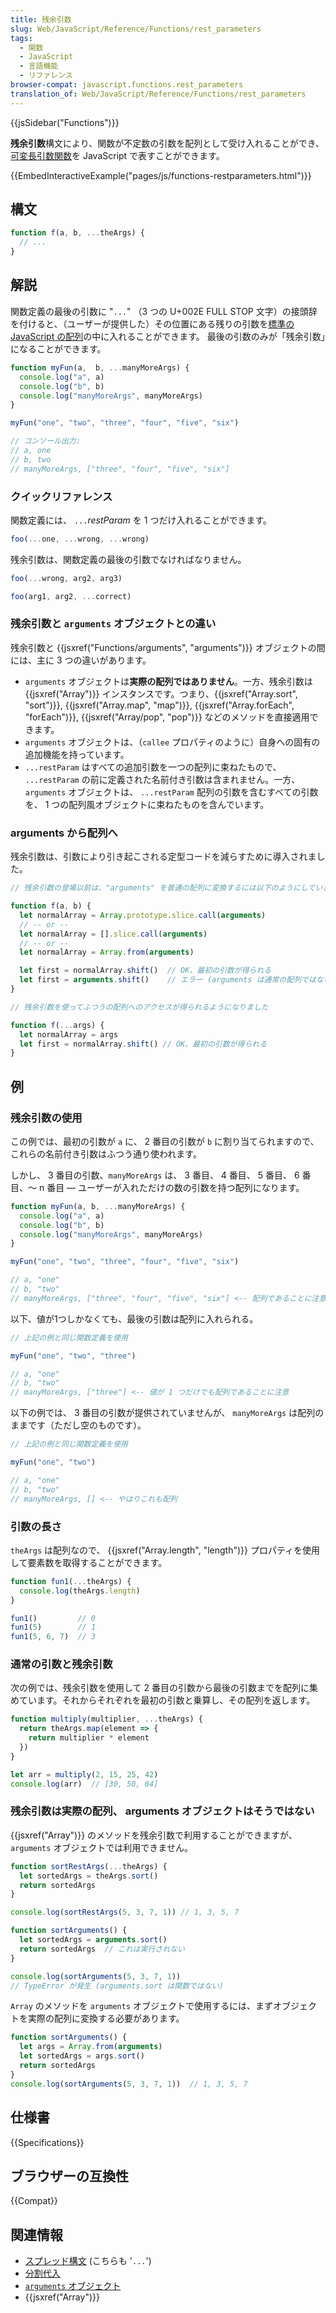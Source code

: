 ```yaml
---
title: 残余引数
slug: Web/JavaScript/Reference/Functions/rest_parameters
tags:
  - 関数
  - JavaScript
  - 言語機能
  - リファレンス
browser-compat: javascript.functions.rest_parameters
translation_of: Web/JavaScript/Reference/Functions/rest_parameters
---
```

{{jsSidebar("Functions")}}

**残余引数**構文により、関数が不定数の引数を配列として受け入れることができ、[可変長引数関数](https://ja.wikipedia.org/wiki/可変長引数)を JavaScript で表すことができます。

{{EmbedInteractiveExample("pages/js/functions-restparameters.html")}}

## 構文

```js
function f(a, b, ...theArgs) {
  // ...
}
```

## 解説

関数定義の最後の引数に "`...`" （3 つの U+002E FULL STOP 文字）の接頭辞を付けると、（ユーザーが提供した）その位置にある残りの引数を[標準の JavaScript の配列](/ja/docs/Web/JavaScript/Reference/Global_Objects/Array)の中に入れることができます。
最後の引数のみが「残余引数」になることができます。

```js
function myFun(a,  b, ...manyMoreArgs) {
  console.log("a", a)
  console.log("b", b)
  console.log("manyMoreArgs", manyMoreArgs)
}

myFun("one", "two", "three", "four", "five", "six")

// コンソール出力:
// a, one
// b, two
// manyMoreArgs, ["three", "four", "five", "six"]
```

### クイックリファレンス

関数定義には、 `...`_restParam_ を 1 つだけ入れることができます。

```js example-bad
foo(...one, ...wrong, ...wrong)
```

残余引数は、関数定義の最後の引数でなければなりません。

```js example-bad
foo(...wrong, arg2, arg3)
```

```js example-good
foo(arg1, arg2, ...correct)
```

### 残余引数と `arguments` オブジェクトとの違い

残余引数と {{jsxref("Functions/arguments", "arguments")}} オブジェクトの間には、主に 3 つの違いがあります。

- `arguments` オブジェクトは**実際の配列ではありません**。一方、残余引数は {{jsxref("Array")}} インスタンスです。つまり、{{jsxref("Array.sort", "sort")}}, {{jsxref("Array.map", "map")}}, {{jsxref("Array.forEach", "forEach")}}, {{jsxref("Array/pop", "pop")}} などのメソッドを直接適用できます。
- `arguments` オブジェクトは、（`callee` プロパティのように）自身への固有の追加機能を持っています。
- `...restParam` はすべての追加引数を一つの配列に束ねたもので、 `...restParam` の前に定義された名前付き引数は含まれません。一方、 `arguments` オブジェクトは、 `...restParam` 配列の引数を含むすべての引数を、 1 つの配列風オブジェクトに束ねたものを含んでいます。

### arguments から配列へ

残余引数は、引数により引き起こされる定型コードを減らすために導入されました。

```js
// 残余引数の登場以前は、"arguments" を普通の配列に変換するには以下のようにしていました。

function f(a, b) {
  let normalArray = Array.prototype.slice.call(arguments)
  // -- or --
  let normalArray = [].slice.call(arguments)
  // -- or --
  let normalArray = Array.from(arguments)

  let first = normalArray.shift()  // OK、最初の引数が得られる
  let first = arguments.shift()    // エラー (arguments は通常の配列ではない)
}

// 残余引数を使ってふつうの配列へのアクセスが得られるようになりました

function f(...args) {
  let normalArray = args
  let first = normalArray.shift() // OK、最初の引数が得られる
}
```

## 例

### 残余引数の使用

この例では、最初の引数が `a` に、 2 番目の引数が `b` に割り当てられますので、これらの名前付き引数はふつう通り使われます。

しかし、 3 番目の引数、`manyMoreArgs` は、 3 番目、 4 番目、 5 番目、 6 番目、～ n 番目 — ユーザーが入れただけの数の引数を持つ配列になります。

```js
function myFun(a, b, ...manyMoreArgs) {
  console.log("a", a)
  console.log("b", b)
  console.log("manyMoreArgs", manyMoreArgs)
}

myFun("one", "two", "three", "four", "five", "six")

// a, "one"
// b, "two"
// manyMoreArgs, ["three", "four", "five", "six"] <-- 配列であることに注意
```

以下、値が1つしかなくても、最後の引数は配列に入れられる。

```js
// 上記の例と同じ関数定義を使用

myFun("one", "two", "three")

// a, "one"
// b, "two"
// manyMoreArgs, ["three"] <-- 値が 1 つだけでも配列であることに注意
```

以下の例では、 3 番目の引数が提供されていませんが、 `manyMoreArgs` は配列のままです（ただし空のものです）。

```js
// 上記の例と同じ関数定義を使用

myFun("one", "two")

// a, "one"
// b, "two"
// manyMoreArgs, [] <-- やはりこれも配列
```

### 引数の長さ

`theArgs` は配列なので、 {{jsxref("Array.length", "length")}} プロパティを使用して要素数を取得することができます。

```js
function fun1(...theArgs) {
  console.log(theArgs.length)
}

fun1()         // 0
fun1(5)        // 1
fun1(5, 6, 7)  // 3
```

### 通常の引数と残余引数

次の例では、残余引数を使用して 2 番目の引数から最後の引数までを配列に集めています。それからそれぞれを最初の引数と乗算し、その配列を返します。

```js
function multiply(multiplier, ...theArgs) {
  return theArgs.map(element => {
    return multiplier * element
  })
}

let arr = multiply(2, 15, 25, 42)
console.log(arr)  // [30, 50, 84]
```

### 残余引数は実際の配列、 arguments オブジェクトはそうではない

{{jsxref("Array")}} のメソッドを残余引数で利用することができますが、 `arguments` オブジェクトでは利用できません。

```js
function sortRestArgs(...theArgs) {
  let sortedArgs = theArgs.sort()
  return sortedArgs
}

console.log(sortRestArgs(5, 3, 7, 1)) // 1, 3, 5, 7

function sortArguments() {
  let sortedArgs = arguments.sort()
  return sortedArgs  // これは実行されない
}

console.log(sortArguments(5, 3, 7, 1))
// TypeError が発生 (arguments.sort は関数ではない)
```

`Array` のメソッドを `arguments` オブジェクトで使用するには、まずオブジェクトを実際の配列に変換する必要があります。

```js
function sortArguments() {
  let args = Array.from(arguments)
  let sortedArgs = args.sort()
  return sortedArgs
}
console.log(sortArguments(5, 3, 7, 1))  // 1, 3, 5, 7
```

## 仕様書

{{Specifications}}

## ブラウザーの互換性

{{Compat}}

## 関連情報

- [スプレッド構文](/ja/docs/Web/JavaScript/Reference/Operators/Spread_syntax) (こちらも '`...`')
- [分割代入](/ja/docs/Web/JavaScript/Reference/Operators/Destructuring_assignment)
- [`arguments` オブジェクト](/ja/docs/Web/JavaScript/Reference/Functions/arguments)
- {{jsxref("Array")}}
